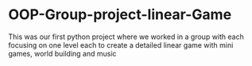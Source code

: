 # OOP-Group-project-linear-Game
 This was our first python project where we worked in a group with each focusing on one level each to create a detailed linear game with mini games, world building and music
